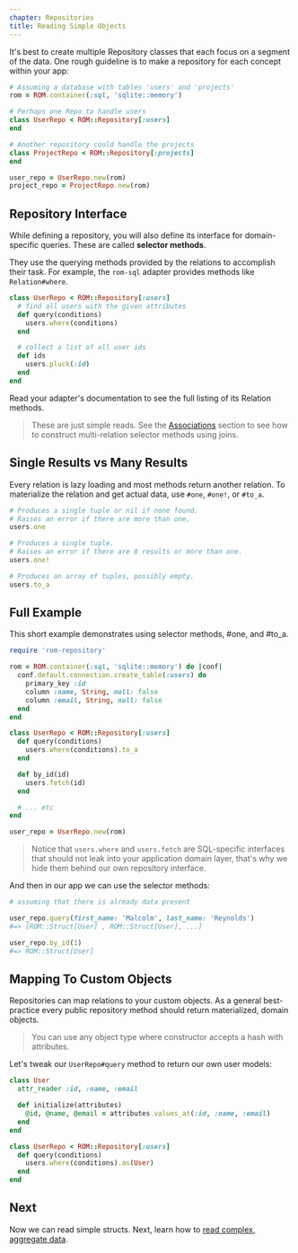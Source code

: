 ```yaml
---
chapter: Repositories
title: Reading Simple Objects
---
```


It's best to create multiple Repository classes that each focus on a segment of
the data. One rough guideline is to make a repository for each concept within
your app:

```ruby
# Assuming a database with tables 'users' and 'projects'
rom = ROM.container(:sql, 'sqlite::memory')

# Perhaps one Repo to handle users
class UserRepo < ROM::Repository[:users]
end

# Another repository could handle the projects
class ProjectRepo < ROM::Repository[:projects]
end

user_repo = UserRepo.new(rom)
project_repo = ProjectRepo.new(rom)
```

## Repository Interface

While defining a repository, you will also define its interface for
domain-specific queries. These are called **selector methods**.

They use the querying methods provided by the relations to accomplish their task.
For example, the `rom-sql` adapter provides methods like `Relation#where`.

```ruby
class UserRepo < ROM::Repository[:users]
  # find all users with the given attributes
  def query(conditions)
    users.where(conditions)
  end

  # collect a list of all user ids
  def ids
    users.pluck(:id)
  end
end
```

Read your adapter's documentation to see the full listing of its Relation
methods.

> These are just simple reads. See the [Associations](/learn/associations)
> section to see how to construct multi-relation selector methods using joins.

## Single Results vs Many Results

Every relation is lazy loading and most methods return another relation. To
materialize the relation and get actual data, use `#one`, `#one!`, or `#to_a`.

```ruby
# Produces a single tuple or nil if none found.
# Raises an error if there are more than one.
users.one

# Produces a single tuple.
# Raises an error if there are 0 results or more than one.
users.one!

# Produces an array of tuples, possibly empty.
users.to_a
```

## Full Example

This short example demonstrates using selector methods, #one, and #to_a.

``` ruby
require 'rom-repository'

rom = ROM.container(:sql, 'sqlite::memory') do |conf|
  conf.default.connection.create_table(:users) do
    primary_key :id
    column :name, String, null: false
    column :email, String, null: false
  end
end

class UserRepo < ROM::Repository[:users]
  def query(conditions)
    users.where(conditions).to_a
  end

  def by_id(id)
    users.fetch(id)
  end

  # ... etc
end

user_repo = UserRepo.new(rom)
```

> Notice that `users.where` and `users.fetch` are SQL-specific interfaces that
> should not leak into your application domain layer, that's why we hide them
> behind our own repository interface.

And then in our app we can use the selector methods:

```ruby
# assuming that there is already data present

user_repo.query(first_name: 'Malcolm', last_name: 'Reynolds')
#=> [ROM::Struct[User] , ROM::Struct[User], ...]

user_repo.by_id(1)
#=> ROM::Struct[User]
```

## Mapping To Custom Objects

Repositories can map relations to your custom objects. As a general best-practice
every public repository method should return materialized, domain objects.

> You can use any object type where constructor accepts a hash with attributes.

Let's tweak our `UserRepo#query` method to return our own user models:

``` ruby
class User
  attr_reader :id, :name, :email

  def initialize(attributes)
    @id, @name, @email = attributes.values_at(:id, :name, :email)
  end
end

class UserRepo < ROM::Repository[:users]
  def query(conditions)
    users.where(conditions).as(User)
  end
end
```

## Next

Now we can read simple structs. Next, learn how to [read complex, aggregate data](/learn/repositories/reading-aggregates).
